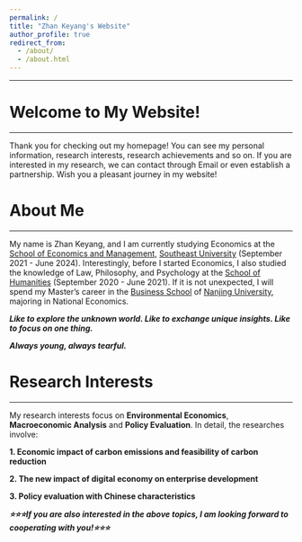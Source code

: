 ```yaml
---
permalink: /
title: "Zhan Keyang's Website"
author_profile: true
redirect_from: 
  - /about/
  - /about.html
---
```

------

Welcome to My Website!
======
------

Thank you for checking out my homepage! You can see my personal information, research interests, research achievements and so on. If you are interested in my research, we can contact through Email or even establish a partnership. Wish you a pleasant journey in my website!

About Me
======
------

My name is Zhan Keyang, and I am currently studying Economics at the [School of Economics and Management](https://em.seu.edu.cn/), [Southeast University](https://www.seu.edu.cn/) (September 2021 - June 2024). Interestingly, before I started Economics, I also studied the knowledge of Law, Philosophy, and Psychology at the [School of Humanities](https://rwxy.seu.edu.cn/) (September 2020 - June 2021). If it is not unexpected, I will spend my Master’s career in the [Business School](https://nubs.nju.edu.cn/) of [Nanjing University](https://www.nju.edu.cn/), majoring in National Economics.

***Like to explore the unknown world. Like to exchange unique insights. Like to focus on one thing.***

***Always young, always tearful.***

Research Interests
======
------

My research interests focus on **Environmental Economics**, **Macroeconomic Analysis** and **Policy Evaluation**. In detail, the researches involve:

**1. Economic impact of carbon emissions and feasibility of carbon reduction**

**2. The new impact of digital economy on enterprise development**

**3. Policy evaluation with Chinese characteristics**

***⭐⭐⭐If you are also interested in the above topics, I am looking forward to cooperating with you!⭐⭐⭐***
